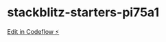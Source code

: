 # stackblitz-starters-pi75a1

[Edit in Codeflow ⚡️](https://stackblitz.com/~/github.com/MilicaBulajic/stackblitz-starters-pi75a1)